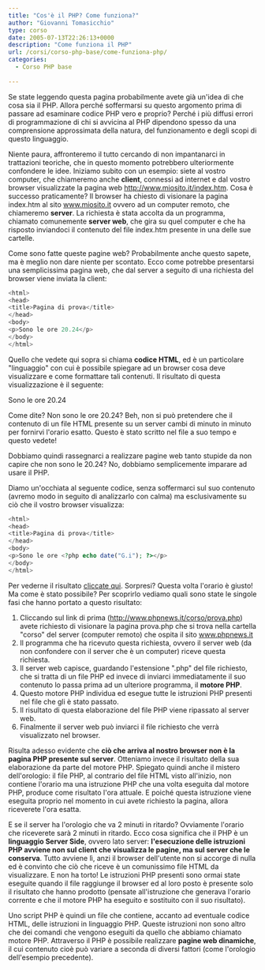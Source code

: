 ```yaml
---
title: "Cos'è il PHP? Come funziona?"
author: "Giovanni Tomasicchio"
type: corso
date: 2005-07-13T22:26:13+0000
description: "Come funziona il PHP"
url: /corsi/corso-php-base/come-funziona-php/
categories:
  - Corso PHP base
  
---
```

Se state leggendo questa pagina probabilmente avete già un'idea di che cosa sia il PHP. Allora perché soffermarsi su questo argomento prima di passare ad esaminare codice PHP vero e proprio? Perché i più diffusi errori di programmazione di chi si avvicina al PHP dipendono spesso da una comprensione approssimata della natura, del funzionamento e degli scopi di questo linguaggio.

Niente paura, affronteremo il tutto cercando di non impantanarci in trattazioni teoriche, che in questo momento potrebbero ulteriormente confondere le idee. Iniziamo subito con un esempio: siete al vostro computer, che chiameremo anche **client**, connessi ad internet e dal vostro browser visualizzate la pagina web http://www.miosito.it/index.htm. Cosa è successo praticamente? Il browser ha chiesto di visionare la pagina index.htm al sito www.miosito.it ovvero ad un computer remoto, che chiameremo **server**. La richiesta è stata accolta da un programma, chiamato comunemente **server web**, che gira su quel computer e che ha risposto inviandoci il contenuto del file index.htm presente in una delle sue cartelle.

Come sono fatte queste pagine web? Probabilmente anche questo sapete, ma è meglio non dare niente per scontato. Ecco come potrebbe presentarsi una semplicissima pagina web, che dal server a seguito di una richiesta del browser viene inviata la client:

 ```php
<html>
<head>
<title>Pagina di prova</title>
</head>
<body>
<p>Sono le ore 20.24</p>
</body>
</html>
```

Quello che vedete qui sopra si chiama **codice HTML**, ed è un particolare "linguaggio" con cui è possibile spiegare ad un browser cosa deve visualizzare e come formattare tali contenuti. Il risultato di questa visualizzazione è il seguente:

Sono le ore 20.24

Come dite? Non sono le ore 20.24? Beh, non si può pretendere che il contenuto di un file HTML presente su un server cambi di minuto in minuto per fornirvi l'orario esatto. Questo è stato scritto nel file a suo tempo e questo vedete!

Dobbiamo quindi rassegnarci a realizzare pagine web tanto stupide da non capire che non sono le 20.24? No, dobbiamo semplicemente imparare ad usare il PHP.

Diamo un'occhiata al seguente codice, senza soffermarci sul suo contenuto (avremo modo in seguito di analizzarlo con calma) ma esclusivamente su ciò che il vostro browser visualizza:

 ```php
<html>
<head>
<title>Pagina di prova</title>
</head>
<body>
<p>Sono le ore <?php echo date("G.i"); ?></p>
</body>
</html>
```

Per vederne il risultato [cliccate qui](http://www.phpnews.it/corso/prova.php). Sorpresi? Questa volta l'orario è giusto! Ma come è stato possibile? Per scoprirlo vediamo quali sono state le singole fasi che hanno portato a questo risultato:

1. Cliccando sul link di prima (<http://www.phpnews.it/corso/prova.php>) avete richiesto di visionare la pagina prova.php che si trova nella cartella "corso" del server (computer remoto) che ospita il sito www.phpnews.it
2. Il programma che ha ricevuto questa richiesta, ovvero il server web (da non confondere con il server che è un computer) riceve questa richiesta.
3. Il server web capisce, guardando l'estensione ".php" del file richiesto, che si tratta di un file PHP ed invece di inviarci immediatamente il suo contenuto lo passa prima ad un ulteriore programma, il **motore PHP**.
4. Questo motore PHP individua ed esegue tutte le istruzioni PHP presenti nel file che gli è stato passato.
5. Il risultato di questa elaborazione del file PHP viene ripassato al server web.
6. Finalmente il server web può inviarci il file richiesto che verrà visualizzato nel browser.
 
Risulta adesso evidente che **ciò che arriva al nostro browser non è la pagina PHP presente sul server**. Otteniamo invece il risultato della sua elaborazione da parte del motore PHP. Spiegato quindi anche il mistero dell'orologio: il file PHP, al contrario del file HTML visto all'inizio, non contiene l'orario ma una istruzione PHP che una volta eseguita dal motore PHP, produce come risultato l'ora attuale. E poiché questa istruzione viene eseguita proprio nel momento in cui avete richiesto la pagina, allora riceverete l'ora esatta.

E se il server ha l'orologio che va 2 minuti in ritardo? Ovviamente l'orario che riceverete sarà 2 minuti in ritardo. Ecco cosa significa che il PHP è un **linguaggio Server Side**, ovvero lato server: **l'esecuzione delle istruzioni PHP avviene non sul client che visualizza le pagine, ma sul server che le conserva**. Tutto avviene lì, anzi il browser dell'utente non si accorge di nulla ed è convinto che ciò che riceve è un comunissimo file HTML da visualizzare. E non ha torto! Le istruzioni PHP presenti sono ormai state eseguite quando il file raggiunge il browser ed al loro posto è presente solo il risultato che hanno prodotto (pensate all'istruzione che generava l'orario corrente e che il motore PHP ha eseguito e sostituito con il suo risultato).

Uno script PHP è quindi un file che contiene, accanto ad eventuale codice HTML, delle istruzioni in linguaggio PHP. Queste istruzioni non sono altro che dei comandi che vengono eseguiti da quello che abbiamo chiamato motore PHP. Attraverso il PHP è possibile realizzare **pagine web dinamiche**, il cui contenuto cioè può variare a seconda di diversi fattori (come l'orologio dell'esempio precedente).